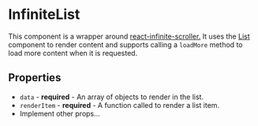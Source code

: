 # InfiniteList

This component is a wrapper around [react-infinite-scroller.](https://www.npmjs.com/package/react-infinite-scroller)
It uses the [List](../ant-extensions/List.md) component to render content and
supports calling a `loadMore` method to load more content when it is requested.

## Properties

- `data` - **required** - An array of objects to render in the list.
- `renderItem` - **required** - A function called to render a list item.
- Implement other props... 
